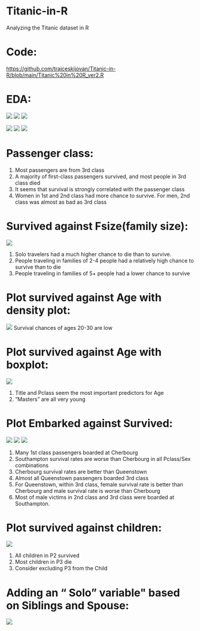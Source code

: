 # Titanic-in-R
Analyzing the Titanic dataset in R

# Code:
https://github.com/trajceskijovan/Titanic-in-R/blob/main/Titanic%20in%20R_ver2.R

# EDA:
![](samples/Titanic1.png)
![](samples/Titanic2.png)
![](samples/Titanic3samples/.png)

![](samples/Titanic4.png)
![](samples/Titanic5.png)
![](samples/Titanic6.png)

# Passenger class:
1. Most passengers are from 3rd class
2. A majority of first-class passengers survived, and most people in 3rd class died
3. It seems that survival is strongly correlated with the passenger class
4. Women in 1st and 2nd class had more chance to survive. For men, 2nd class was almost as bad as 3rd class

# Survived against Fsize(family size):
![](samples/Titanic7.png)
1. Solo travelers had a much higher chance to die than to survive.
2. People traveling in families of 2-4 people had a relatively high chance to survive than to die
3. People traveling in families of 5+ people had a lower chance to survive

# Plot survived against Age with density plot:
![](samples/Titanic8.png)
Survival chances of ages 20-30 are low

#  Plot survived against Age with boxplot: 
![](samples/Titanic9.png)
1. Title and Pclass seem the most important predictors for Age
2. “Masters” are all very young

# Plot Embarked against Survived:
![](samples/Titanic10.png)
![](samples/Titanic11.png)
![](samples/Titanic12.png)

1. Many 1st class passengers boarded at Cherbourg
2. Southampton survival rates are worse than Cherbourg in all Pclass/Sex combinations
3. Cherbourg survival rates are better than Queenstown
4. Almost all Queenstown passengers boarded 3rd class
5. For Queenstown, within 3rd class, female survival rate is better than Cherbourg and male survival rate is worse than Cherbourg
6. Most of male victims in 2nd class and 3rd class were boarded at Southampton.

# Plot survived against children:
![](samples/Titanic13.png)

1. All children in P2 survived
2. Most children in P3 die
3. Consider excluding P3 from the Child

# Adding an “ Solo” variable" based on Siblings and Spouse:
![](samples/Titanic14.png)

